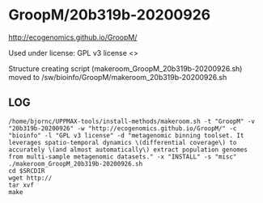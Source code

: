 GroopM/20b319b-20200926
========================

<http://ecogenomics.github.io/GroopM/>

Used under license:
GPL v3 license
<>

Structure creating script (makeroom_GroopM_20b319b-20200926.sh) moved to /sw/bioinfo/GroopM/makeroom_20b319b-20200926.sh

LOG
---

    /home/bjornc/UPPMAX-tools/install-methods/makeroom.sh -t "GroopM" -v "20b319b-20200926" -w "http://ecogenomics.github.io/GroopM/" -c "bioinfo" -l "GPL v3 license" -d "metagenomic binning toolset. It leverages spatio-temporal dynamics \(differential coverage\) to accurately \(and almost automatically\) extract population genomes from multi-sample metagenomic datasets." -x "INSTALL" -s "misc"
    ./makeroom_GroopM_20b319b-20200926.sh
    cd $SRCDIR
    wget http://
    tar xvf 
    make

